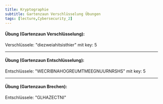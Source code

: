 ```yaml
---
title: Kryptographie
subtitle: Gartenzaun Verschlüsselung Übungen
tags: [lecture,Cybersecurity_2]
---
```


#### **Übung (Gartenzaun Verschlüsselung):**

Verschlüssele: "diezweiahitsisthier" mit key: 5 

---

#### **Übung (Gartenzaun Entschlüsselung):**

Entschlüssele: "WECRIBNAHOGREUMTMEEGNUURNRSHS" mit key: 5

---

#### **Übung (Gartenzaun Brechen):**

Entschlüssele: "GLHAZECTNI"

